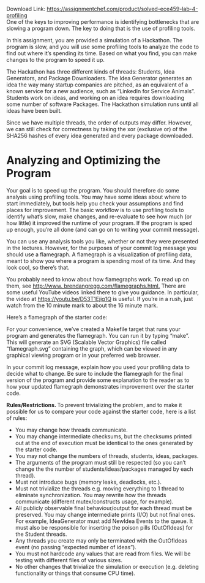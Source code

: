 Download Link: https://assignmentchef.com/product/solved-ece459-lab-4-profiling
<br>
One of the keys to improving performance is identifying bottlenecks that are slowing a program down. The key to doing that is the use of profiling tools.

In this assignment, you are provided a simulation of a Hackathon. The program is slow, and you will use some profiling tools to analyze the code to find out where it’s spending its time. Based on what you find, you can make changes to the program to speed it up.

The Hackathon has three different kinds of threads: Students, Idea Generators, and Package Downloaders. The Idea Generator generates an idea the way many startup companies are pitched, as an equivalent of a known service for a new audience, such as “LinkedIn for Service Animals”. Students work on ideas, and working on an idea requires downloading some number of software Packages. The Hackathon simulation runs until all ideas have been built.

Since we have multiple threads, the order of outputs may differ. However, we can still check for correctness by taking the xor (exclusive or) of the SHA256 hashes of every idea generated and every package downloaded.

<h1>Analyzing and Optimizing the Program</h1>

Your goal is to speed up the program. You should therefore do some analysis using profiling tools. You may have some ideas about where to start immediately, but tools help you check your assumptions and find places for improvement. The basic workflow is to use profiling tools to identify what’s slow, make changes, and re-evaluate to see how much (or how little) it improved the runtime of your program. If the program is sped up enough, you’re all done (and can go on to writing your commit message).

You can use any analysis tools you like, whether or not they were presented in the lectures. However, for the purposes of your commit log message you should use a flamegraph. A flamegraph is a visualization of profiling data, meant to show you where a program is spending most of its time. And they look cool, so there’s that.

You probably need to know about how flamegraphs work. To read up on them, see <a href="http://www.brendangregg.com/flamegraphs.html">http://www. </a><a href="http://www.brendangregg.com/flamegraphs.html">brendangregg.com/flamegraphs.html.</a> There are some useful YouTube videos linked there to give you guidance. In particular, the video at <a href="https://youtu.be/D53T1Ejig1Q">https://youtu.be/D53T1Ejig1Q</a> is useful. If you’re in a rush, just watch from the 10 minute mark to about the 16 minute mark.

Here’s a flamegraph of the starter code:

For your convenience, we’ve created a Makefile target that runs your program and generates the flamegraph. You can run it by typing “make”. This will generate an SVG (Scalable Vector Graphics) file called “flamegraph.svg” containing the graph, which can be viewed in any graphical viewing program or in your preferred web browser.

In your commit log message, explain how you used your profiling data to decide what to change. Be sure to include the flamegraph for the final version of the program and provide some explanation to the reader as to how your updated flamegraph demonstrates improvement over the starter code.

<strong>Rules/Restrictions. </strong>To prevent trivializing the problem, and to make it possible for us to compare your code against the starter code, here is a list of rules:

<ul>

 <li>You may change how threads communicate.</li>

 <li>You may change intermediate checksums, but the checksums printed out at the end of execution must be identical to the ones generated by the starter code.</li>

 <li>You may not change the numbers of threads, students, ideas, packages.</li>

 <li>The arguments of the program must still be respected (so you can’t change the the number of students/ideas/packages managed by each thread).</li>

 <li>Must not introduce bugs (memory leaks, deadlocks, etc.).</li>

 <li>Must not trivialize the threads e.g. moving everything to 1 thread to eliminate synchronization. You may rewrite how the threads communicate (different mutex/constructs usage, for example).</li>

 <li>All publicly observable final behaviour/output for each thread must be preserved. You may change intermediate prints (I/O) but not final ones. For example, IdeaGenerator must add NewIdea Events to the queue. It must also be responsible for inserting the poison pills (OutOfIdeas) for the Student threads.</li>

 <li>Any threads you create may only be terminated with the OutOfIdeas event (no passing “expected number of ideas”).</li>

 <li>You must not hardcode any values that are read from files. We will be testing with different files of various sizes.</li>

 <li>No other changes that trivialize the simulation or execution (e.g. deleting functionality or things that consume CPU time).</li>

</ul>